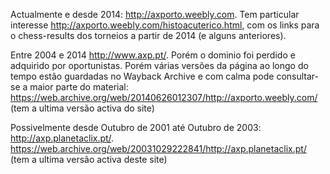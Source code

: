 Actualmente e desde 2014: http://axporto.weebly.com. Tem particular interesse http://axporto.weebly.com/histoacuterico.html, com os links para o chess-results dos torneios a partir de 2014 (e alguns anteriores).

Entre 2004 e 2014 http://www.axp.pt/. Porém o dominio foi perdido e adquirido por oportunistas. Porém várias versões da página ao longo do tempo estão guardadas no Wayback Archive e com calma pode consultar-se a maior parte do material: https://web.archive.org/web/20140626012307/http://axporto.weebly.com/ (tem a ultima versão activa do site)

Possivelmente desde Outubro de 2001 até Outubro de 2003: http://axp.planetaclix.pt/. https://web.archive.org/web/20031029222841/http://axp.planetaclix.pt/ (tem a ultima versão activa deste site)
